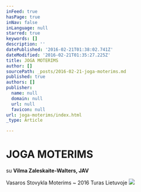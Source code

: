 ```yaml
---
inFeed: true
hasPage: true
inNav: false
inLanguage: null
starred: true
keywords: []
description: ''
datePublished: '2016-02-21T01:38:02.741Z'
dateModified: '2016-02-21T01:35:27.225Z'
title: JOGA MOTERIMS
author: []
sourcePath: _posts/2016-02-21-joga-moterims.md
published: true
authors: []
publisher:
  name: null
  domain: null
  url: null
  favicon: null
url: joga-moterims/index.html
_type: Article

---
```

# JOGA MOTERIMS

su **Vilma Zaleskaite-Walters, JAV**

Vasaros Stovykla Moterims  ~  2016 Turas Lietuvoje
![](https://the-grid-user-content.s3-us-west-2.amazonaws.com/2633a0c8-1aaa-4ebf-a984-9c1e88648a82.jpg)